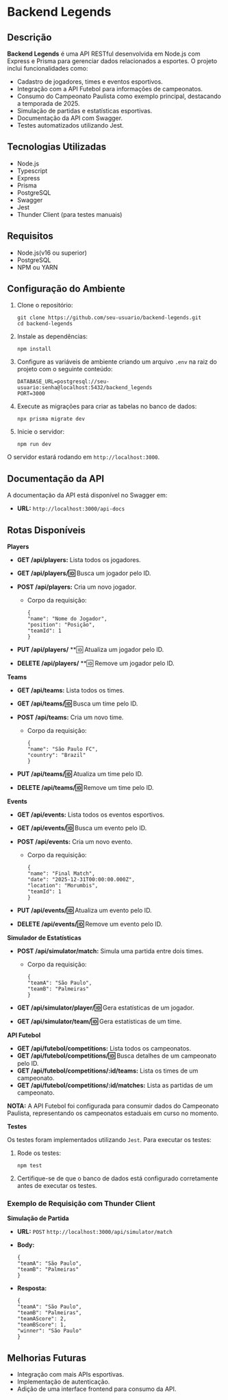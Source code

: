 # Backend Legends

## Descrição

**Backend Legends** é uma API RESTful desenvolvida em Node.js com Express e Prisma para gerenciar dados relacionados a esportes. O projeto inclui funcionalidades como:

- Cadastro de jogadores, times e eventos esportivos.
- Integração com a API Futebol para informações de campeonatos.
- Consumo do Campeonato Paulista como exemplo principal, destacando a temporada de 2025.
- Simulação de partidas e estatísticas esportivas.
- Documentação da API com Swagger.
- Testes automatizados utilizando Jest.

## Tecnologias Utilizadas

- Node.js
- Typescript
- Express
- Prisma
- PostgreSQL
- Swagger
- Jest
- Thunder Client (para testes manuais)

## Requisitos

- Node.js(v16 ou superior)
- PostgreSQL
- NPM ou YARN

## Configuração do Ambiente

1. Clone o repositório:

    ```
    git clone https://github.com/seu-usuario/backend-legends.git
    cd backend-legends
    ```

2. Instale as dependências:

    ```
    npm install
    ```

3. Configure as variáveis de ambiente criando um arquivo `.env` na raiz do projeto com o seguinte conteúdo:

    ```
    DATABASE_URL=postgresql://seu-usuario:senha@localhost:5432/backend_legends
    PORT=3000
    ```

4. Execute as migrações para criar as tabelas no banco de dados:

    ```
    npx prisma migrate dev
    ```

5. Inicie o servidor:

    ```
    npm run dev
    ```

O servidor estará rodando em `http://localhost:3000`.

## Documentação da API

A documentação da API está disponível no Swagger em:

- **URL:** `http://localhost:3000/api-docs`

## Rotas Disponíveis

**Players**

- **GET /api/players:** Lista todos os jogadores.
- **GET /api/players/:id:** Busca um jogador pelo ID.
- **POST /api/players:** Cria um novo jogador.

  - Corpo da requisição:

    ```
    {
    "name": "Nome do Jogador",
    "position": "Posição",
    "teamId": 1
    }
    ```

- **PUT /api/players/** **:id: Atualiza um jogador pelo ID.
- **DELETE /api/players/** **:id: Remove um jogador pelo ID.

**Teams**

- **GET /api/teams:** Lista todos os times.
- **GET /api/teams/:id:** Busca um time pelo ID.
- **POST /api/teams:** Cria um novo time.

  - Corpo da requisição:

    ```
    {
    "name": "São Paulo FC",
    "country": "Brazil"
    }
    ```

- **PUT /api/teams/:id:** Atualiza um time pelo ID.
- **DELETE /api/teams/:id:** Remove um time pelo ID.

**Events**

- **GET /api/events:** Lista todos os eventos esportivos.
- **GET /api/events/:id:** Busca um evento pelo ID.
- **POST /api/events:** Cria um novo evento.

  - Corpo da requisição:

    ```
    {
    "name": "Final Match",
    "date": "2025-12-31T00:00:00.000Z",
    "location": "Morumbis",
    "teamId": 1
    }
    ```

- **PUT /api/events/:id:** Atualiza um evento pelo ID.
- **DELETE /api/events/:id:** Remove um evento pelo ID.

**Simulador de Estatísticas**

- **POST /api/simulator/match:** Simula uma partida entre dois times.
  - Corpo da requisição:

    ```
    {
    "teamA": "São Paulo",
    "teamB": "Palmeiras"
    }
    ```

- **GET /api/simulator/player/:id:** Gera estatísticas de um jogador.
- **GET /api/simulator/team/:id:** Gera estatísticas de um time.

**API Futebol**

- **GET /api/futebol/competitions:** Lista todos os campeonatos.
- **GET /api/futebol/competitions/:id:** Busca detalhes de um campeonato pelo ID.
- **GET /api/futebol/competitions/:id/teams:** Lista os times de um campeonato.
- **GET /api/futebol/competitions/:id/matches:** Lista as partidas de um campeonato.

**NOTA:** A API Futebol foi configurada para consumir dados do Campeonato Paulista, representando os campeonatos estaduais em curso no momento.

**Testes**

Os testes foram implementados utilizando `Jest`. Para executar os testes:

1. Rode os testes:

    ```
    npm test
    ```

2. Certifique-se de que o banco de dados está configurado corretamente antes de executar os testes.

### Exemplo de Requisição com Thunder Client

**Simulação de Partida**

- **URL:** `POST` `http://localhost:3000/api/simulator/match`

- **Body:**

    ```
    {
  "teamA": "São Paulo",
  "teamB": "Palmeiras"
    }
    ```

- **Resposta:**

    ```
    {
  "teamA": "São Paulo",
  "teamB": "Palmeiras",
  "teamAScore": 2,
  "teamBScore": 1,
  "winner": "São Paulo"
    }
    ```

## Melhorias Futuras

- Integração com mais APIs esportivas.
- Implementação de autenticação.
- Adição de uma interface frontend para consumo da API.
